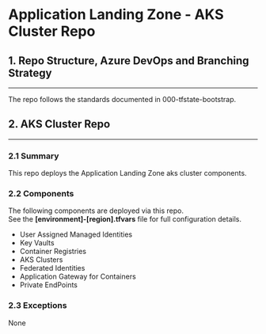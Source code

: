 # Application Landing Zone - AKS Cluster Repo

## 1. Repo Structure, Azure DevOps and Branching Strategy
---

The repo follows the standards documented in 000-tfstate-bootstrap.

## 2. AKS Cluster Repo
---

### 2.1 Summary

This repo deploys the Application Landing Zone aks cluster components.

### 2.2 Components

The following components are deployed via this repo.  
See the **[environment]-[region].tfvars** file for full configuration details.

- User Assigned Managed Identities
- Key Vaults
- Container Registries
- AKS Clusters
- Federated Identities
- Application Gateway for Containers
- Private EndPoints

### 2.3 Exceptions

None
